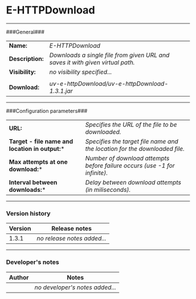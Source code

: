# E-HTTPDownload #
----------

###General###

|                   |                                                                              |
|------------------|------------------------------------------------------------------------------|
|**Name:**             |*E-HTTPDownload*                                                              |
|**Description:**      |*Downloads a single file from given URL and saves it with given virtual path.* |
|**Visibility:**       |*no visibility specified...*                                                  |
|                  |                                                                              | 
|**Download:**         |*uv-e-httpDownload/uv-e-httpDownload-1.3.1.jar*                               |

***

###Configuration parameters###

|                                              |                                                    |                                                        
|---------------------------------------------|------------------------------------------------------------|
|**URL:**                                         |*Specifies the URL of the file to be downloaded.*           |
|**Target - file name and location in output:***  |*Specifies the target file name and the location for the downloaded file.*   |
|**Max attempts at one download:***               |*Number of download attempts before failure occurs (use -1 for infinite).*   |
|**Interval between downloads:***                 |*Delay between download attempts (in miliseconds).*         | 

***

### Version history ###

|Version          |Release notes                                                                 |
|-----------------|------------------------------------------------------------------------------|
|1.3.1            |*no release notes added...*                                                   |                                


***

### Developer's notes ###

|Author           |Notes                                                                         |
|-----------------|------------------------------------------------------------------------------|
|                 |*no developer's notes added...*                                               | 
